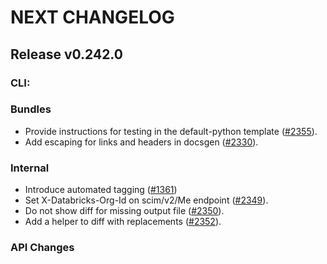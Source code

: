 # NEXT CHANGELOG

## Release v0.242.0

### CLI:


### Bundles
* Provide instructions for testing in the default-python template ([#2355](https://github.com/databricks/cli/pull/2355)).
* Add escaping for links and headers in docsgen ([#2330](https://github.com/databricks/cli/pull/2330)).

### Internal
* Introduce automated tagging ([#1361](https://github.com/databricks/cli/pull/1361))
* Set X-Databricks-Org-Id on scim/v2/Me endpoint ([#2349](https://github.com/databricks/cli/pull/2349)).
* Do not show diff for missing output file ([#2350](https://github.com/databricks/cli/pull/2350)).
* Add a helper to diff with replacements ([#2352](https://github.com/databricks/cli/pull/2352)).


### API Changes
